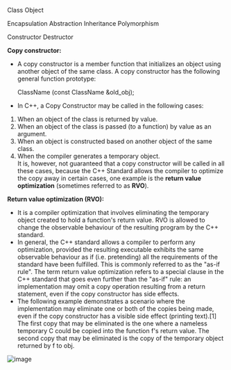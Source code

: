 Class
Object

Encapsulation
Abstraction
Inheritance
Polymorphism

Constructor
Destructor
  

**Copy constructor:**
- A copy constructor is a member function that initializes an object using another object of the same class. A copy constructor has the following general function prototype:  

    ClassName (const ClassName &old_obj);  
  
- In C++, a Copy Constructor may be called in the following cases:  
1. When an object of the class is returned by value.  
2. When an object of the class is passed (to a function) by value as an argument.  
3. When an object is constructed based on another object of the same class.  
4. When the compiler generates a temporary object.  
It is, however, not guaranteed that a copy constructor will be called in all these cases, because the C++ Standard allows the compiler to optimize the copy away in certain cases, one example is the **return value optimization** (sometimes referred to as **RVO**).
  
**Return value optimization (RVO):** 
- It is a compiler optimization that involves eliminating the temporary object created to hold a function's return value. RVO is allowed to change the observable behaviour of the resulting program by the C++ standard.  
- In general, the C++ standard allows a compiler to perform any optimization, provided the resulting executable exhibits the same observable behaviour as if (i.e. pretending) all the requirements of the standard have been fulfilled. This is commonly referred to as the "as-if rule". The term return value optimization refers to a special clause in the C++ standard that goes even further than the "as-if" rule: an implementation may omit a copy operation resulting from a return statement, even if the copy constructor has side effects.  
- The following example demonstrates a scenario where the implementation may eliminate one or both of the copies being made, even if the copy constructor has a visible side effect (printing text).[1] The first copy that may be eliminated is the one where a nameless temporary C could be copied into the function f's return value. The second copy that may be eliminated is the copy of the temporary object returned by f to obj.  
  
![image](https://user-images.githubusercontent.com/47342068/114327924-ac97f800-9b58-11eb-8eb3-022b8f873bd0.png)





